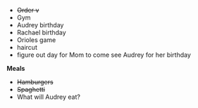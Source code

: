 * ~~Order v~~
* Gym
* Audrey birthday
* Rachael birthday
* Orioles game
* haircut 
* figure out day for Mom to come see Audrey for her birthday

**Meals**
* ~~Hamburgers~~
* ~~Spaghetti~~
* What will Audrey eat?
